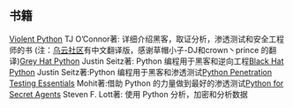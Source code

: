 ## ****书籍****

[Violent Python](https://www.elsevier.com/books/violent-python/unknown/978-1-59749-957-6) TJ O’Connor著: 详细介绍黑客，取证分析，渗透测试和安全工程师的书 (注：[乌云社区](http://zone.wooyun.org/content/23819)有中文翻译版，感谢草帽小子-DJ和crown丶prince 的翻译)[Grey Hat Python](http://item.jd.com/11121583.html) Justin Seitz著: Python 编程用于黑客和逆向工程[Black Hat Python](http://www.nostarch.com/blackhatpython) Justin Seitz著:Python 编程用于黑客和渗透测试[Python Penetration Testing Essentials](https://www.packtpub.com/networking-and-servers/python-penetration-testing-essentials) Mohit著:借助 Python 的力量做到最好的渗透测试[Python for Secret Agents](https://www.packtpub.com/hardware-and-creative/python-secret-agents) Steven F. Lott著: 使用 Python 分析，加密和分析数据